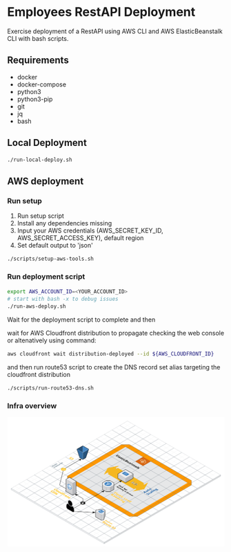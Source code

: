 # Employees RestAPI Deployment

Exercise deployment of a RestAPI using AWS CLI and AWS ElasticBeanstalk CLI with bash scripts.

## Requirements

* docker
* docker-compose
* python3
* python3-pip
* git
* jq
* bash


## Local Deployment

```bash
./run-local-deploy.sh
```

## AWS deployment

### Run setup

1. Run setup script
2. Install any dependencies missing
3. Input your AWS credentials (AWS_SECRET_KEY_ID, AWS_SECRET_ACCESS_KEY), default region
4. Set default output to 'json'

```bash
./scripts/setup-aws-tools.sh
```

### Run deployment script

```bash
export AWS_ACCOUNT_ID=<YOUR_ACCOUNT_ID>
# start with bash -x to debug issues
./run-aws-deploy.sh
```

Wait for the deployment script to complete and then

wait for AWS Cloudfront distribution to propagate checking the web console or altenatively using command:

```bash
aws cloudfront wait distribution-deployed --id ${AWS_CLOUDFRONT_ID}
```

and then run route53 script to create the DNS record set alias targeting the cloudfront distribution

```bash
./scripts/run-route53-dns.sh
```

### Infra overview

![infra-overview](docs/aws-blueprint.png)


